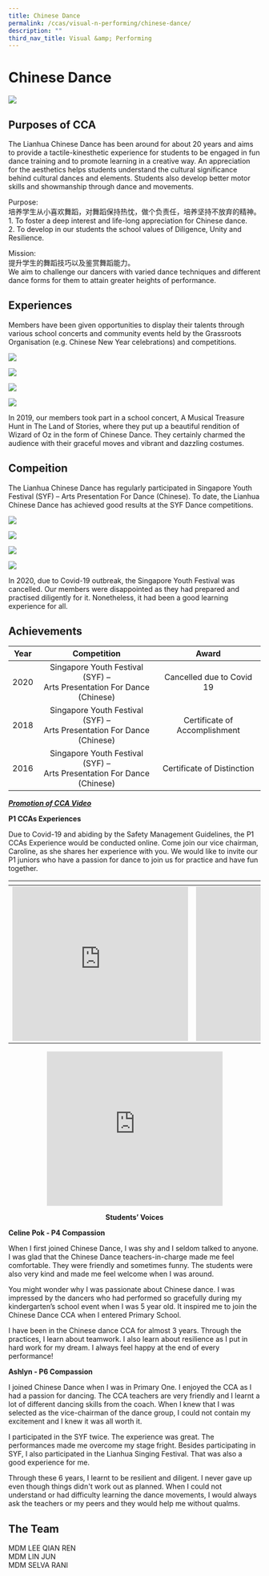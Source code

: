 ```yaml
---
title: Chinese Dance
permalink: /ccas/visual-n-performing/chinese-dance/
description: ""
third_nav_title: Visual &amp; Performing
---
```

# Chinese Dance

![](/images/CCAs/Chinese%20Dance/6R6A8100.jpg)

## Purposes of CCA

The Lianhua Chinese Dance has been around for about 20 years and aims to provide a tactile-kinesthetic experience for students to be engaged in fun dance training and to promote learning in a creative way. An appreciation for the aesthetics helps students understand the cultural significance behind cultural dances and elements. Students also develop better motor skills and showmanship through dance and movements.


Purpose:   
培养学生从小喜欢舞蹈，对舞蹈保持热忱，做个负责任，培养坚持不放弃的精神。   
1\. To foster a deep interest and life-long appreciation for Chinese dance.   
2\. To develop in our students the school values of Diligence, Unity and Resilience.

Mission:   
提升学生的舞蹈技巧以及鉴赏舞蹈能力。   
We aim to challenge our dancers with varied dance techniques and different dance forms for them to attain greater heights of performance.

## Experiences

Members have been given opportunities to display their talents through various school concerts and community events held by the Grassroots Organisation (e.g. Chinese New Year celebrations) and competitions.


![](/images/CCAs/Chinese%20Dance/6R6A8076.jpg)

![](/images/CCAs/Chinese%20Dance/Chinese%20Dance-1.jpg)

![](/images/CCAs/Chinese%20Dance/Chinese%20Dance-2.jpg)

![](/images/CCAs/Chinese%20Dance/IMG_0623.jpg)


In 2019, our members took part in a school concert, A Musical Treasure Hunt in The Land of Stories, where they put up a beautiful rendition of Wizard of Oz in the form of Chinese Dance. They certainly charmed the audience with their graceful moves and vibrant and dazzling costumes.

## Compeition

The Lianhua Chinese Dance has regularly participated in Singapore Youth Festival (SYF) – Arts Presentation For Dance (Chinese). To date, the Lianhua Chinese Dance has achieved good results at the SYF Dance competitions.

![](/images/CCAs/Chinese%20Dance/Chinese%20Dance-3.jpg)

![](/images/CCAs/Chinese%20Dance/Chinese%20Dance-4.jpg)

![](/images/CCAs/Chinese%20Dance/Chinese%20Dance-5.jpg)

![](/images/CCAs/Chinese%20Dance/Chinese%20Dance-6.jpg)


In 2020, due to Covid-19 outbreak, the Singapore Youth Festival was cancelled. Our members were disappointed as they had prepared and practised diligently for it. Nonetheless, it had been a good learning experience for all.

## Achievements


| Year |                                Competition                                |             Award             |
|:----:|:---------------:|:---------------------:|
| 2020 | Singapore Youth Festival (SYF) –<br>Arts Presentation For Dance (Chinese) |   Cancelled due to Covid 19   |
| 2018 | Singapore Youth Festival (SYF) –<br>Arts Presentation For Dance (Chinese) | Certificate of Accomplishment |
| 2016 | Singapore Youth Festival (SYF) –<br>Arts Presentation For Dance (Chinese) |   Certificate of Distinction  |

**_<u>Promotion of CCA Video</u>_**

**P1 CCAs Experiences**

Due to Covid-19 and abiding by the Safety Management Guidelines, the P1 CCAs Experience would be conducted online. Come join our vice chairman, Caroline, as she shares her experience with you. We would like to invite our P1 juniors who have a passion for dance to join us for practice and have fun together.


<table>
<thead>
  <tr>
    <th></th>
    <th></th>
  </tr>
</thead>
<tbody>
  <tr>
    <td><iframe width="351" height="308" src="https://www.youtube.com/embed/AeUP_GCTTwg" title="Chinese Dance 1" frameborder="0" allow="accelerometer; autoplay; clipboard-write; encrypted-media; gyroscope; picture-in-picture" allowfullscreen=""></iframe></td>
    <td><iframe width="351" height="308" src="https://www.youtube.com/embed/XouC5-B7PII" title="Chinese Dance 2" frameborder="0" allow="accelerometer; autoplay; clipboard-write; encrypted-media; gyroscope; picture-in-picture" allowfullscreen=""></iframe></td>
  </tr>
</tbody>
</table>

<center><iframe width="351" height="308" src="https://www.youtube.com/embed/xZyutcq03zg" title="Chinese Dance 3" frameborder="0" allow="accelerometer; autoplay; clipboard-write; encrypted-media; gyroscope; picture-in-picture" allowfullscreen=""></iframe></center>


**<center>Students’ Voices</center>**

**Celine Pok - P4 Compassion**

When I first joined Chinese Dance, I was shy and I seldom talked to anyone. I was glad that the Chinese Dance teachers-in-charge made me feel comfortable. They were friendly and sometimes funny. The students were also very kind and made me feel welcome when I was around.

You might wonder why I was passionate about Chinese dance. I was impressed by the dancers who had performed so gracefully during my kindergarten’s school event when I was 5 year old. It inspired me to join the Chinese Dance CCA when I entered Primary School.

I have been in the Chinese dance CCA for almost 3 years. Through the practices, I learn about teamwork. I also learn about resilience as I put in hard work for my dream. I always feel happy at the end of every performance!

**Ashlyn - P6 Compassion**

I joined Chinese Dance when I was in Primary One. I enjoyed the CCA as I had a passion for dancing. The CCA teachers are very friendly and I learnt a lot of different dancing skills from the coach. When I knew that I was selected as the vice-chairman of the dance group, I could not contain my excitement and I knew it was all worth it.

I participated in the SYF twice. The experience was great. The performances made me overcome my stage fright. Besides participating in SYF, I also participated in the Lianhua Singing Festival. That was also a good experience for me.

Through these 6 years, I learnt to be resilient and diligent. I never gave up even though things didn't work out as planned. When I could not understand or had difficulty learning the dance movements, I would always ask the teachers or my peers and they would help me without qualms.

## The Team

MDM LEE QIAN REN<br>
MDM LIN JUN<br>
MDM SELVA RANI